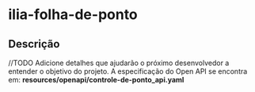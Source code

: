 # ilia-folha-de-ponto

## Descrição
//TODO Adicione detalhes que ajudarão o próximo desenvolvedor a entender o
objetivo do projeto. A especificação do Open API se encontra em:
**resources/openapi/controle-de-ponto_api.yaml**
